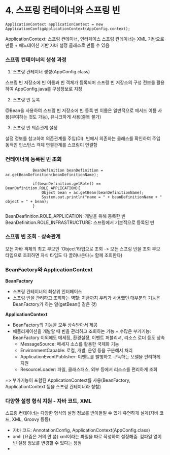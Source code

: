 # 4. 스프링 컨테이너와 스프링 빈

```java:
ApplicationContext applicationContext = new ApplicationConfigApplicationContext(AppConfig.context);
```
ApplicationContext: 스프링 컨테이너, 인터페이스
스프링 컨테이너는 XML 기반으로 만듦 + 애노테이션 기반 자바 설정 클래스로 만들 수 있음

### 스프링 컨테이너의 생성 과정
1. 스프링 컨테이너 생성(AppConfig.class)

스프링 빈 저장소에 빈 이름과 빈 객체가 등록되머
스프링 빈 저장소의 구성 전보를 활용하여 AppConfig.java를 구성정보로 지정

2. 스프링 빈 등록

@Bean을 사용하여 스프링 빈 저장소에 빈 등록
빈 이름은 일반적으로 메서드 이름 사용(부여하는 것도 가능), 유니크하게 사용(중복 불가)

3. 스프링 빈 의존관계 설정

설정 정보를 참고하여 의존관계를 주입(DI): 빈에서 의존하는 클래스를 확인하여 주입
동적인 인스턴스 객체 연결관계를 스프링이 연결함

### 컨테이너에 등록된 빈 조회
```java:
            BeanDefinition beanDefinition = ac.getBeanDefinition(beanDefinitionName);

            if(beanDefinition.getRole() == BeanDefinition.ROLE_APPLICATION){
                Object bean = ac.getBean(beanDefinitionName);
                System.out.println("name = " + beanDefinitionName + " object = " + bean);
            }
```
BeanDeafinition.ROLE_APPLICATION: 개발을 위해 등록한 빈
BeanDefinition.ROLE_INFRASTRUCTURE: 스프링에서 기본적으로 등록된 빈

### 스프링 빈 조회 - 상속관계
모든 자바 객체의 최고 부모인 'Object'타입으로 조회 -> 모든 스프링 빈을 조회
부모 타입으로 조회하면 자식 타입도 다 끌려나온다(= 함께 조회한다)

### BeanFactory와 ApplicationContext
**BeanFactory**
- 스프링 컨테이너의 최상위 인터페이스
- 스프링 빈을 관리하고 조회하는 역할: 지금까지 우리가 사용했던 대부분의 기능은 BeanFactory가 하는 일(getBean() 같은 것)

**ApplicationContext**
- BeanFactory의 기능을 모두 상속받아서 제공
- 애플리케이션을 개발할 때 빈을 관리하고 조회하는 기능 + 수많은 부가기능: BeanFactory 이외에도 메세징, 환경설정, 이벤트 퍼블리셔, 리소스 로더 등도 상속 
    - MessageSource: 메세지 소스를 활용한 국제화 기능
    - EnvironmentCapable: 로컬, 개발, 운영 등을 구분해서 처리
    - ApplicationEventPublisher: 이벤트를 발행하고 구독하는 모델을 편리하게 지원
    - ResourceLoader: 파일, 클래스패스, 외부 등에서 리소스를 편리하게 조회

=> 부가기능이 포함된 ApplicationContext를 사용(BeanFactory, ApplicationContext 등을 스프링 컨테이너라 칭함)

### 다양한 설정 형식 지원 - 자바 코드, XML
스프링 컨테이너는 다양한 형식의 설정 정보를 받아들일 수 있게 유연하게 설계(자바 코드, XML, Groovy 등등)
- 자바 코드: AnnotationConfig, ApplicationContext(AppConfig.class)
- xml: (요즘은 거의 안 씀) xml이라는 파일을 따로 작성하여 설정해줌. 컴파일 없이 빈 설정 정보를 변경할 수 있다는 장점
- 